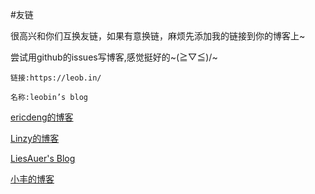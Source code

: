 #友链

很高兴和你们互换友链，如果有意换链，麻烦先添加我的链接到你的博客上~

尝试用github的issues写博客,感觉挺好的~\(≧▽≦)/~

`链接:https://leob.in/`

`名称:leobin’s blog`

[ericdeng的博客](http://ericdeng.net/)


[Linzy的博客](http://linzyjx.com/)


[LiesAuer's Blog](http://blog.liesauer.net/) 


[小丰的博客](http://xfsauce.com/)
